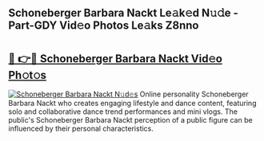 ## Schoneberger Barbara Nackt Le𝚊k𝚎d N𝚞𝚍e - Part-GDY Vid𝚎o Photos Le𝚊ks Z8nno

# <h2><a href="http://fb1qih.evod.top/?m=Schoneberger+Barbara+Nackt">🔗 👉🔴 Schoneberger Barbara Nackt Vid𝚎o Ph𝚘t𝚘s</a></h2>

[![Schoneberger Barbara Nackt N𝚞d𝚎s](https://i.imgur.com/8V9OHl7.gif)](http://fb1qih.evod.top/?m=Schoneberger+Barbara+Nackt)
Online personality Schoneberger Barbara Nackt who creates engaging lifestyle and dance content, featuring solo and collaborative dance trend performances and mini vlogs. The public's Schoneberger Barbara Nackt perception of a public figure can be influenced by their personal characteristics. 
